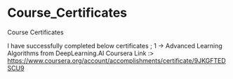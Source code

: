 # Course_Certificates
Course Certificates 

I have successfully completed below certificates ;
1 -> Advanced Learning Algorithms from DeepLearning.AI Coursera
Link :> https://www.coursera.org/account/accomplishments/certificate/9JKGFTEDSCU9
